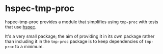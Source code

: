 # hspec-tmp-proc

hspec-tmp-proc provides a module that simplifies using `tmp-proc` with tests
that use [hspec][1].

It's a very small package; the aim of providing it in its own package rather
than including it in the `tmp-proc` package is to keep dependencies of
`tmp-proc` to a minimum.

[1]:https://hspec.github.io
